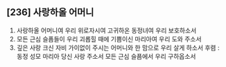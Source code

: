 ## [236] 사랑하올 어머니

1) 사랑하올 어머니여 우리 위로자시여 고귀하온 동정녀여 우리 보호하소서
2) 모든 근심 슬픔들이 우리 괴롭힐 때에 기쁨이신 마리아여 우리 도와 주소서
3) 깊은 사랑 크신 자비 가이없이 주시는 어머니와 한 맘으로 우리 살게 하소서
후렴 : 동정 성모 마리아 당신 사랑 주소서 모든 근심 슬픔에서 우리 구하옵소서
